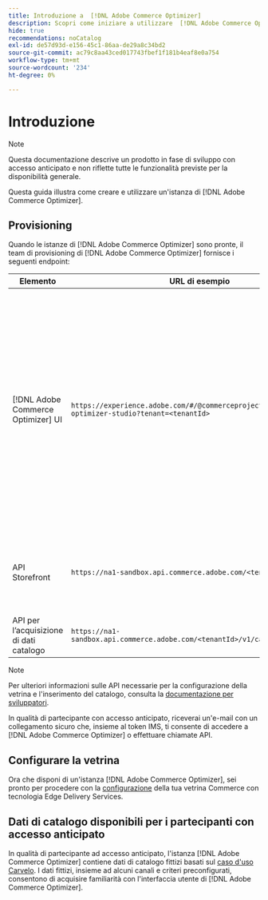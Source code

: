 ```yaml
---
title: Introduzione a  [!DNL Adobe Commerce Optimizer]
description: Scopri come iniziare a utilizzare  [!DNL Adobe Commerce Optimizer].
hide: true
recommendations: noCatalog
exl-id: de57d93d-e156-45c1-86aa-de29a8c34bd2
source-git-commit: ac79c8aa43ced017743fbef1f181b4eaf8e0a754
workflow-type: tm+mt
source-wordcount: '234'
ht-degree: 0%

---
```


# Introduzione

>[!NOTE]
>
>Questa documentazione descrive un prodotto in fase di sviluppo con accesso anticipato e non riflette tutte le funzionalità previste per la disponibilità generale.

Questa guida illustra come creare e utilizzare un&#39;istanza di [!DNL Adobe Commerce Optimizer].

<!--Click the tabs below to see high-level workflow overviews for the following user types:

- Administrators
- Merchants
- Developers

>[!BEGINTABS]

>[!TAB Administrator and merchant workflow]

This diagram provides a high-level overview of how administrators and merchants access and manage [!DNL Adobe Commerce Optimizer] instances. See the [Adobe Admin Console Guide](https://helpx.adobe.com/enterprise/admin-guide.html) for more information about administrator workflows.

NEED DIAGRAM

>[!TAB Developer workflow]

This diagram provides a high-level overview of how developers create integrations for [!DNL Adobe Commerce Optimizer] using App Builder. See the [API documentation](https://developer.adobe.com/commerce/services/cloud/) for more information.

NEED DIAGRAM

>[!ENDTABS]
-->

## Provisioning

Quando le istanze di [!DNL Adobe Commerce Optimizer] sono pronte, il team di provisioning di [!DNL Adobe Commerce Optimizer] fornisce i seguenti endpoint:

| Elemento | URL di esempio | Finalità |
|---|---|---|
| [!DNL Adobe Commerce Optimizer] UI | `https://experience.adobe.com/#/@commerceprojectbeacon/commerce-optimizer-studio?tenant=<tenantId>` | Accedi all&#39;interfaccia utente di Commerce Optimizer per la gestione del catalogo in:<br>1. Regole di merchandising (individuazione prodotto, consigli prodotto).<br>2. Gestione del catalogo (creazione di canali e criteri).<br>3. Approfondimenti dati (visualizza lo stato di inserimento dei dati nel catalogo). |
| API Storefront | `https://na1-sandbox.api.commerce.adobe.com/<tenantId>/graphql` | Accedi alle API necessarie per configurare la vetrina Commerce con tecnologia Edge Delivery Services. |
| API per l’acquisizione di dati catalogo | `https://na1-sandbox.api.commerce.adobe.com/<tenantId>/v1/catalog/<entity>` | Accedi alle API necessarie per acquisire i dati del catalogo. |

>[!NOTE]
>
>Per ulteriori informazioni sulle API necessarie per la configurazione della vetrina e l&#39;inserimento del catalogo, consulta la [documentazione per sviluppatori](https://developer-stage.adobe.com/commerce/services/composable-catalog/).

In qualità di partecipante con accesso anticipato, riceverai un&#39;e-mail con un collegamento sicuro che, insieme al token IMS, ti consente di accedere a [!DNL Adobe Commerce Optimizer] o effettuare chiamate API.

## Configurare la vetrina

Ora che disponi di un&#39;istanza [!DNL Adobe Commerce Optimizer], sei pronto per procedere con la [configurazione](./storefront.md) della tua vetrina Commerce con tecnologia Edge Delivery Services.

## Dati di catalogo disponibili per i partecipanti con accesso anticipato

In qualità di partecipante ad accesso anticipato, l&#39;istanza [!DNL Adobe Commerce Optimizer] contiene dati di catalogo fittizi basati sul [caso d&#39;uso Carvelo](./use-case/admin-use-case.md). I dati fittizi, insieme ad alcuni canali e criteri preconfigurati, consentono di acquisire familiarità con l&#39;interfaccia utente di [!DNL Adobe Commerce Optimizer].

<!--Ingest catalog data

By default, [!DNL Adobe Commerce Optimizer] instances do not include any product data.

See the [Ingestion API](https://developer-stage.adobe.com/commerce/services/composable-catalog/data-ingestion/using-the-api/) documentation to learn how you can import your catalog data into [!DNL Adobe Commerce Optimizer].

The catalog data that you ingest is visible in the [data insights](./insights-overview.md) page. Additionally, you can use the [Catalog](./catalog-overview.md) page to define the channels and policies.-->
